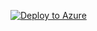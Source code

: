 [![Deploy to Azure](https://azuredeploy.net/deploybutton.svg)](https://deploy.azure.com/?repository=https://gitrepo.apps.teva/Azure/Automation/raw/master/Infrastructure/Templates/Alerts/subscribeAzureAlerts/)
